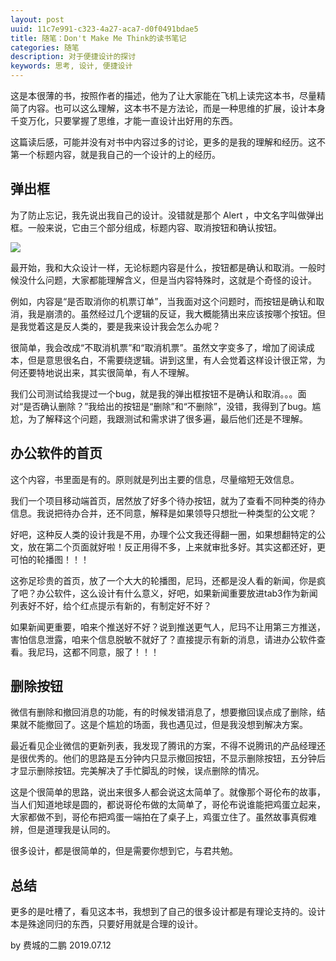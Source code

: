 ```yaml
---
layout: post
uuid: 11c7e991-c323-4a27-aca7-d0f0491bdae5
title: 随笔：Don't Make Me Think的读书笔记
categories: 随笔
description: 对于便捷设计的探讨
keywords: 思考, 设计, 便捷设计
---
```


这是本很薄的书，按照作者的描述，他为了让大家能在飞机上读完这本书，尽量精简了内容。也可以这么理解，这本书不是方法论，而是一种思维的扩展，设计本身千变万化，只要掌握了思维，才能一直设计出好用的东西。

这篇读后感，可能并没有对书中内容过多的讨论，更多的是我的理解和经历。这不第一个标题内容，就是我自己的一个设计的上的经历。

## 弹出框

为了防止忘记，我先说出我自己的设计。没错就是那个 Alert ，中文名字叫做弹出框。一般来说，它由三个部分组成，标题内容、取消按钮和确认按钮。

![](http://assets.jq22.com/plugin/2017-12-07-17-04-31.png)

最开始，我和大众设计一样，无论标题内容是什么，按钮都是确认和取消。一般时候没什么问题，大家都能理解含义，但是当内容特殊时，这就是个奇怪的设计。

例如，内容是“是否取消你的机票订单”，当我面对这个问题时，而按钮是确认和取消，我是崩溃的。虽然经过几个逻辑的反证，我大概能猜出来应该按哪个按钮。但是我觉着这是反人类的，要是我来设计我会怎么办呢？

很简单，我会改成“不取消机票”和“取消机票”。虽然文字变多了，增加了阅读成本，但是意思很名白，不需要绕逻辑。讲到这里，有人会觉着这样设计很正常，为何还要特地说出来，其实很简单，有人不理解。

我们公司测试给我提过一个bug，就是我的弹出框按钮不是确认和取消。。。面对“是否确认删除？”我给出的按钮是“删除”和“不删除”，没错，我得到了bug。尴尬，为了解释这个问题，我跟测试和需求讲了很多遍，最后他们还是不理解。

## 办公软件的首页

这个内容，书里面是有的。原则就是列出主要的信息，尽量缩短无效信息。

我们一个项目移动端首页，居然放了好多个待办按钮，就为了查看不同种类的待办信息。我说把待办合并，还不同意，解释是如果领导只想批一种类型的公文呢？

好吧，这种反人类的设计我是不用，办理个公文我还得翻一圈，如果想翻特定的公文，放在第二个页面就好啦！反正用得不多，上来就审批多好。其实这都还好，更可怕的轮播图！！！

这弥足珍贵的首页，放了一个大大的轮播图，尼玛，还都是没人看的新闻，你是疯了吧？办公软件，这么设计有什么意义，好吧，如果新闻重要放进tab3作为新闻列表好不好，给个红点提示有新的，有制定好不好？

如果新闻更重要，咱来个推送好不好？说到推送更气人，尼玛不让用第三方推送，害怕信息泄露，咱来个信息脱敏不就好了？直接提示有新的消息，请进办公软件查看。我尼玛，这都不同意，服了！！！

## 删除按钮

微信有删除和撤回消息的功能，有的时候发错消息了，想要撤回误点成了删除，结果就不能撤回了。这是个尴尬的场面，我也遇见过，但是我没想到解决方案。

最近看见企业微信的更新列表，我发现了腾讯的方案，不得不说腾讯的产品经理还是很优秀的。他们的思路是五分钟内只显示撤回按钮，不显示删除按钮，五分钟后才显示删除按钮。完美解决了手忙脚乱的时候，误点删除的情况。

这是个很简单的思路，说出来很多人都会说这太简单了。就像那个哥伦布的故事，当人们知道地球是圆的，都说哥伦布做的太简单了，哥伦布说谁能把鸡蛋立起来，大家都做不到，哥伦布把鸡蛋一端拍在了桌子上，鸡蛋立住了。虽然故事真假难辨，但是道理我是认同的。

很多设计，都是很简单的，但是需要你想到它，与君共勉。

## 总结

更多的是吐槽了，看见这本书，我想到了自己的很多设计都是有理论支持的。设计本是殊途同归的东西，只要好用就是合理的设计。

by 费城的二鹏 2019.07.12
